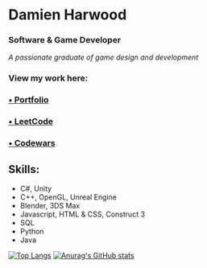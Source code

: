 # Damien Harwood
### Software & Game Developer

*A passionate graduate of game design and development*

### View my work here:
### [• Portfolio](https://vulth-01.github.io)
### [• LeetCode](https://leetcode.com/u/Vulth/)
### [• Codewars](https://www.codewars.com/users/Vulth)

## Skills: 
- C#, Unity
- C++, OpenGL, Unreal Engine
- Blender, 3DS Max
- Javascript, HTML & CSS, Construct 3
- SQL
- Python
- Java

[![Top Langs](https://github-readme-stats.vercel.app/api/top-langs/?username=vulth01&layout=pie&theme=algolia)](https://github.com/vulth01/github-readme-stats) [![Anurag's GitHub stats](https://github-readme-stats.vercel.app/api?username=vulth01&theme=algolia&show_icons=true)](https://github.com/anuraghazra/github-readme-stats) 

